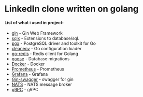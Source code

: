 # LinkedIn clone written on golang

#### List of what i used in project:
* [gin](https://github.com/gin-gonic/gin) - Gin Web Framework
* [sqlx](https://github.com/jmoiron/sqlx) - Extensions to database/sql.
* [pgx](https://github.com/jackc/pgx) - PostgreSQL driver and toolkit for Go
* [cleanenv](https://github.com/ilyakaznacheev/cleanenv) - Go configuration loader
* [go-redis](https://github.com/go-redis/redis) - Redis client for Golang
* [goose](https://github.com/pressly/goose) - Database migrations
* [Docker](https://www.docker.com/) - Docker
* [Prometheus](https://prometheus.io/) - Prometheus
* [Grafana](https://grafana.com/) - Grafana
* [Gin-swagger](https://github.com/swaggo/gin-swagger) - swagger for gin
* [NATS](https://nats.io/) - NATS message broker
* [gRPC](https://grpc.io/) - gRPC
